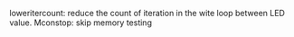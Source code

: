 loweritercount: reduce the count of iteration in the wite loop between LED value.
Mconstop: skip memory testing
